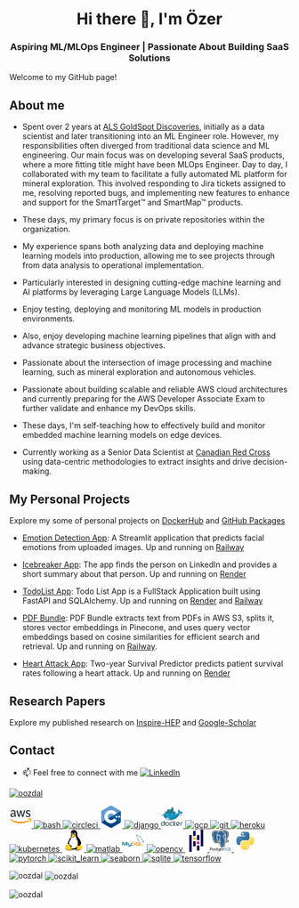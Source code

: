 <h1 align="center">Hi there 👋, I'm Özer</h1>
<h3 align="center">Aspiring ML/MLOps Engineer | Passionate About Building SaaS Solutions</h3>

Welcome to my GitHub page!

## About me

- Spent over 2 years at [ALS GoldSpot Discoveries](https://goldspot.ca/), initially as a data scientist and later transitioning into an ML Engineer role. However, my responsibilities often diverged from traditional data science and ML engineering. Our main focus was on developing several SaaS products, where a more fitting title might have been MLOps Engineer. Day to day, I collaborated with my team to facilitate a fully automated ML platform for mineral exploration. This involved responding to Jira tickets assigned to me, resolving reported bugs, and implementing new features to enhance and support for the SmartTarget™
 and SmartMap™ products.

- These days, my primary focus is on private repositories within the organization.

- My experience spans both analyzing data and deploying machine learning models into production, allowing me to see projects through from data analysis to operational implementation.

- Particularly interested in designing cutting-edge machine learning and AI platforms by leveraging Large Language Models (LLMs).

- Enjoy testing, deploying and monitoring ML models in production environments.

- Also, enjoy developing machine learning pipelines that align with and advance strategic business objectives.

- Passionate about the intersection of image processing and machine learning, such as mineral exploration and autonomous vehicles.

- Passionate about building scalable and reliable AWS cloud architectures and currently preparing for the AWS Developer Associate Exam to further validate and enhance my DevOps skills.

- These days, I'm self-teaching how to effectively build and monitor embedded machine learning models on edge devices.

- Currently working as a Senior Data Scientist at [Canadian Red Cross](https://www.redcross.ca/) using data-centric methodologies to extract insights and drive decision-making.

## My Personal Projects

Explore my some of personal projects on [DockerHub](https://hub.docker.com/u/ozerozdal) and [GitHub Packages](https://github.com/oozdal?tab=packages)

- [Emotion Detection App](https://github.com/oozdal/Face-Emotion-Detection): A Streamlit application that predicts facial emotions from uploaded images. Up and running on [Railway](https://face-emotion-detection-production.up.railway.app/)

- [Icebreaker App](https://github.com/oozdal/ice-breaker-app): The app finds the person on LinkedIn and provides a short summary about that person. Up and running on [Render](https://ice-breaker-app.onrender.com/)

- [TodoList App](https://github.com/oozdal/to-do-list-api): Todo List App is a FullStack Application built using FastAPI and SQLAlchemy. Up and running on [Render](https://to-do-list-api-0o37.onrender.com/auth/) and [Railway](https://to-do-list-api-production-29ce.up.railway.app)

- [PDF Bundle](https://github.com/oozdal/pdf-bundle): PDF Bundle extracts text from PDFs in AWS S3, splits it, stores vector embeddings in Pinecone, and uses query vector embeddings based on cosine similarities for efficient search and retrieval. Up and running on [Railway](https://pdf-bundle-production.up.railway.app/docs).

- [Heart Attack App](https://github.com/oozdal/heart-attack): Two-year Survival Predictor predicts patient survival rates following a heart attack. Up and running on [Render](https://heart-attack-j6dh.onrender.com/)

## Research Papers

Explore my published research on [Inspire-HEP](https://inspirehep.net/authors/1602339?ui-citation-summary=true) and [Google-Scholar](https://scholar.google.ca/citations?user=GbhHFfsAAAAJ&hl=en)
## Contact

- 📫 Feel free to connect with me [![LinkedIn](https://img.shields.io/badge/LinkedIn-Connect-blue?style=flat-square&logo=linkedin)](https://www.linkedin.com/in/ozerozdal)

<p align="left"> <a href="https://github.com/ryo-ma/github-profile-trophy"><img src="https://github-profile-trophy.vercel.app/?username=oozdal" alt="oozdal" /></a> </p>


<p align="left"> <a href="https://aws.amazon.com" target="_blank" rel="noreferrer"> <img src="https://raw.githubusercontent.com/devicons/devicon/master/icons/amazonwebservices/amazonwebservices-original-wordmark.svg" alt="aws" width="40" height="40"/> </a> <a href="https://www.gnu.org/software/bash/" target="_blank" rel="noreferrer"> <img src="https://www.vectorlogo.zone/logos/gnu_bash/gnu_bash-icon.svg" alt="bash" width="40" height="40"/> </a> <a href="https://circleci.com" target="_blank" rel="noreferrer"> <img src="https://www.vectorlogo.zone/logos/circleci/circleci-icon.svg" alt="circleci" width="40" height="40"/> </a> <a href="https://www.w3schools.com/cpp/" target="_blank" rel="noreferrer"> <img src="https://raw.githubusercontent.com/devicons/devicon/master/icons/cplusplus/cplusplus-original.svg" alt="cplusplus" width="40" height="40"/> </a> <a href="https://www.djangoproject.com/" target="_blank" rel="noreferrer"> <img src="https://cdn.worldvectorlogo.com/logos/django.svg" alt="django" width="40" height="40"/> </a> <a href="https://www.docker.com/" target="_blank" rel="noreferrer"> <img src="https://raw.githubusercontent.com/devicons/devicon/master/icons/docker/docker-original-wordmark.svg" alt="docker" width="40" height="40"/> </a> <a href="https://cloud.google.com" target="_blank" rel="noreferrer"> <img src="https://www.vectorlogo.zone/logos/google_cloud/google_cloud-icon.svg" alt="gcp" width="40" height="40"/> </a> <a href="https://git-scm.com/" target="_blank" rel="noreferrer"> <img src="https://www.vectorlogo.zone/logos/git-scm/git-scm-icon.svg" alt="git" width="40" height="40"/> </a> <a href="https://heroku.com" target="_blank" rel="noreferrer"> <img src="https://www.vectorlogo.zone/logos/heroku/heroku-icon.svg" alt="heroku" width="40" height="40"/> </a> <a href="https://kubernetes.io" target="_blank" rel="noreferrer"> <img src="https://www.vectorlogo.zone/logos/kubernetes/kubernetes-icon.svg" alt="kubernetes" width="40" height="40"/> </a> <a href="https://www.linux.org/" target="_blank" rel="noreferrer"> <img src="https://raw.githubusercontent.com/devicons/devicon/master/icons/linux/linux-original.svg" alt="linux" width="40" height="40"/> </a> <a href="https://www.mathworks.com/" target="_blank" rel="noreferrer"> <img src="https://upload.wikimedia.org/wikipedia/commons/2/21/Matlab_Logo.png" alt="matlab" width="40" height="40"/> </a> <a href="https://www.mysql.com/" target="_blank" rel="noreferrer"> <img src="https://raw.githubusercontent.com/devicons/devicon/master/icons/mysql/mysql-original-wordmark.svg" alt="mysql" width="40" height="40"/> </a> <a href="https://opencv.org/" target="_blank" rel="noreferrer"> <img src="https://www.vectorlogo.zone/logos/opencv/opencv-icon.svg" alt="opencv" width="40" height="40"/> </a> <a href="https://pandas.pydata.org/" target="_blank" rel="noreferrer"> <img src="https://raw.githubusercontent.com/devicons/devicon/2ae2a900d2f041da66e950e4d48052658d850630/icons/pandas/pandas-original.svg" alt="pandas" width="40" height="40"/> </a> <a href="https://www.postgresql.org" target="_blank" rel="noreferrer"> <img src="https://raw.githubusercontent.com/devicons/devicon/master/icons/postgresql/postgresql-original-wordmark.svg" alt="postgresql" width="40" height="40"/> </a> <a href="https://www.python.org" target="_blank" rel="noreferrer"> <img src="https://raw.githubusercontent.com/devicons/devicon/master/icons/python/python-original.svg" alt="python" width="40" height="40"/> </a> <a href="https://pytorch.org/" target="_blank" rel="noreferrer"> <img src="https://www.vectorlogo.zone/logos/pytorch/pytorch-icon.svg" alt="pytorch" width="40" height="40"/> </a> <a href="https://scikit-learn.org/" target="_blank" rel="noreferrer"> <img src="https://upload.wikimedia.org/wikipedia/commons/0/05/Scikit_learn_logo_small.svg" alt="scikit_learn" width="40" height="40"/> </a> <a href="https://seaborn.pydata.org/" target="_blank" rel="noreferrer"> <img src="https://seaborn.pydata.org/_images/logo-mark-lightbg.svg" alt="seaborn" width="40" height="40"/> </a> <a href="https://www.sqlite.org/" target="_blank" rel="noreferrer"> <img src="https://www.vectorlogo.zone/logos/sqlite/sqlite-icon.svg" alt="sqlite" width="40" height="40"/> </a> <a href="https://www.tensorflow.org" target="_blank" rel="noreferrer"> <img src="https://www.vectorlogo.zone/logos/tensorflow/tensorflow-icon.svg" alt="tensorflow" width="40" height="40"/> </a> </p>

<p><img align="left" src="https://github-readme-stats.vercel.app/api/top-langs?username=oozdal&show_icons=true&locale=en&layout=compact" alt="oozdal" /></p>

<p>&nbsp;<img align="center" src="https://github-readme-stats.vercel.app/api?username=oozdal&show_icons=true&locale=en" alt="oozdal" /></p>

<p><img align="center" src="https://github-readme-streak-stats.herokuapp.com/?user=oozdal&" alt="oozdal" /></p>


